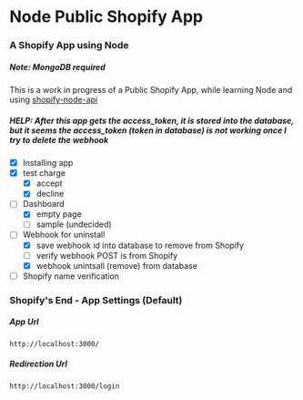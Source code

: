 # Node Public Shopify App

### A Shopify App using Node
##### Note: MongoDB required

This is a work in progress of a Public Shopify App,
while learning Node and using [shopify-node-api](https://www.npmjs.com/package/shopify-node-api)

##### HELP: After this app gets the access_token, it is stored into the database, but it seems the access_token (token in database) is not working once I try to delete the webhook

- [x] Installing app
- [x] test charge
    - [x] accept
    - [x] decline
- [ ] Dashboard
    - [x] empty page
    - [ ] sample (undecided)
- [ ] Webhook for uninstall
    - [x] save webhook id into database to remove from Shopify
    - [ ] verify webhook POST is from Shopify
    - [x] webhook unintsall (remove) from database
- [ ] Shopify name verification

### Shopify's End - App Settings (Default)

##### App Url
`http://localhost:3000/`

##### Redirection Url
`http://localhost:3000/login`